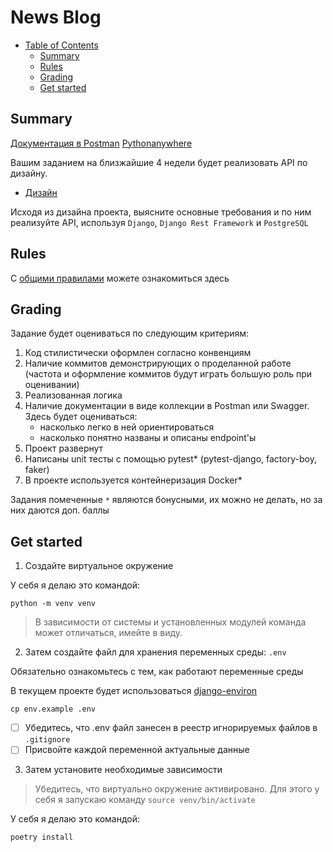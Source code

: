 # News Blog

- [Table of Contents](#news-blog)
  - [Summary](#summary)
  - [Rules](#rules)
  - [Grading](#grading)
  - [Get started](#get-started)


## Summary

[Документация в Postman](https://www.postman.com/adinai-omurbaeva/workspace/newsblogmegalab/documentation/10420266-0de44cd8-cb22-4be6-a7ce-b259d0571482?entity=folder-4400ea06-1d08-45ab-b484-1295139abff2)
[Pythonanywhere](https://adinaiomurbaeva.pythonanywhere.com)

Вашим заданием на близжайшие 4 недели будет реализовать API по дизайну.

- [Дизайн](https://www.figma.com/file/tvDHJjr7Nj1rrD3qoUs9v7/%D0%BD%D0%BE%D0%B2%D0%BE%D1%81%D1%82%D0%BD%D0%BE%D0%B9-%D0%BF%D0%BE%D1%80%D1%82%D0%B0%D0%BB?node-id=0%3A1)

Исходя из дизайна проекта, выясните основные требования и по ним реализуйте API, используя `Django`, `Django Rest Framework` и `PostgreSQL`

## Rules

С [общими правилами](/RULES.md) можете ознакомиться здесь

## Grading

Задание будет оцениваться по следующим критериям:

1. Код стилистически оформлен согласно конвенциям
2. Наличие коммитов демонстрирующих о проделанной работе (частота и оформление коммитов будут играть большую роль при оценивании)
3. Реализованная логика
4. Наличие документации в виде коллекции в Postman или Swagger. Здесь будет оцениваться:
    - насколько легко в ней ориентироваться
    - насколько понятно названы и описаны endpoint'ы
5. Проект развернут 
6. Написаны unit тесты с помощью pytest* (pytest-django, factory-boy, faker)
7. В проекте используется контейнеризация Docker*

Задания помеченные `*` являются бонусными, их можно не делать, но за них даются доп. баллы

## Get started

1) Создайте виртуальное окружение

У себя я делаю это командой:

```
python -m venv venv
```

> В зависимости от системы и установленных модулей команда может отличаться, имейте в виду.

2) Затем создайте файл для хранения переменных среды:  `.env`

Обязательно ознакомьтесь с тем, как работают переменные среды

В текущем проекте будет использоваться [django-environ](https://django-environ.readthedocs.io/en/latest/)

```
cp env.example .env
```

- [ ] Убедитесь, что .env файл занесен в реестр игнорируемых файлов в `.gitignore`
- [ ] Присвойте каждой переменной актуальные данные

3) Затем установите необходимые зависимости

> Убедитесь, что виртуально окружение активировано.
> Для этого у себя я запускаю команду `source venv/bin/activate`
 
У себя я делаю это командой:

```
poetry install
```
